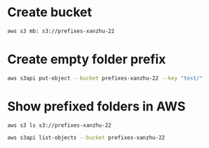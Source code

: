 # Create bucket

```sh
aws s3 mb: s3://prefixes-xanzhu-22
```

# Create empty folder prefix 

```sh
aws s3api put-object --bucket prefixes-xanzhu-22 --key "test/"
```

# Show prefixed folders in AWS
```sh
aws s3 ls s3://prefixes-xanzhu-22 

aws s3api list-objects --bucket prefixes-xanzhu-22
```

